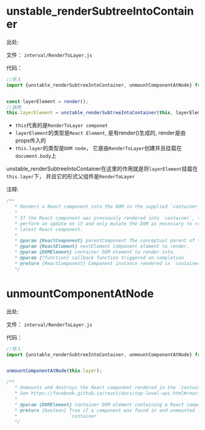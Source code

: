 # unstable_renderSubtreeIntoContainer

出处: 


文件： `interval/RenderToLayer.js`

代码：

```js
//导入
import {unstable_renderSubtreeIntoContainer, unmountComponentAtNode} from 'react-dom';


const layerElement = render();
//调用
this.layerElement = unstable_renderSubtreeIntoContainer(this, layerElement, this.layer);
```

- `this`代表的是`RenderToLayer componet`
- `layerElement`的类型是`React Element`, 是有render()生成的, render是由props传入的
- `this.layer`的类型是`DOM node`， 它是由`RenderToLayer`创建并且挂载在`document.body`上

unstable_renderSubtreeIntoContainer在这里的作用就是将`layerElement`挂载在`this.layer`下， 并且它的形式父组件是`RenderToLayer`

注释:

```js
/**
   * Renders a React component into the DOM in the supplied `container`.
   *
   * If the React component was previously rendered into `container`, this will
   * perform an update on it and only mutate the DOM as necessary to reflect the
   * latest React component.
   *
   * @param {ReactComponent} parentComponent The conceptual parent of this render tree.
   * @param {ReactElement} nextElement Component element to render.
   * @param {DOMElement} container DOM element to render into.
   * @param {?function} callback function triggered on completion
   * @return {ReactComponent} Component instance rendered in `container`.
   */
```

# unmountComponentAtNode

出处: 


文件： `interval/RenderToLayer.js`

代码：

```js
//导入
import {unstable_renderSubtreeIntoContainer, unmountComponentAtNode} from 'react-dom';


unmountComponentAtNode(this.layer);
```



```js
/**
   * Unmounts and destroys the React component rendered in the `container`.
   * See https://facebook.github.io/react/docs/top-level-api.html#reactdom.unmountcomponentatnode
   *
   * @param {DOMElement} container DOM element containing a React component.
   * @return {boolean} True if a component was found in and unmounted from
   *                   `container`
   */
```


